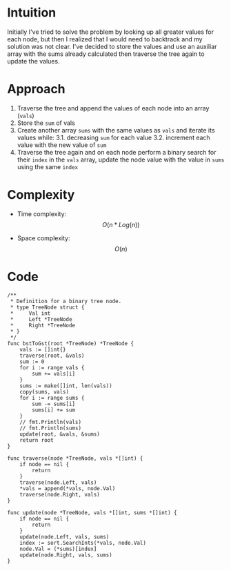 # Intuition
Initially I've tried to solve the problem by looking up all greater values for each node, but then I realized that I would need to backtrack and my solution was not clear. I've decided to store the values and use an auxiliar array with the sums already calculated then traverse the tree again to update the values.

# Approach
1. Traverse the tree and append the values of each node into an array (`vals`)
2. Store the `sum` of vals
3. Create another array `sums` with the same values as `vals` and iterate its values while:
3.1. decreasing `sum` for each value
3.2. increment each value with the new value of `sum`
4. Traverse the tree again and on each node perform a binary search for their `index` in the `vals` array, update the node value with the value in `sums` using the same `index`

# Complexity
- Time complexity: $$O(n*Log(n))$$
<!-- Add your time complexity here, e.g. $$O(n)$$ -->

- Space complexity: $$O(n)$$
<!-- Add your space complexity here, e.g. $$O(n)$$ -->

# Code
```
/**
 * Definition for a binary tree node.
 * type TreeNode struct {
 *     Val int
 *     Left *TreeNode
 *     Right *TreeNode
 * }
 */
func bstToGst(root *TreeNode) *TreeNode {
	vals := []int{}
	traverse(root, &vals)
	sum := 0
	for i := range vals {
		sum += vals[i]
	}
	sums := make([]int, len(vals))
	copy(sums, vals)
	for i := range sums {
		sum -= sums[i]
		sums[i] += sum
	}
	// fmt.Println(vals)
	// fmt.Println(sums)
	update(root, &vals, &sums)
	return root
}

func traverse(node *TreeNode, vals *[]int) {
	if node == nil {
		return
	}
	traverse(node.Left, vals)
	*vals = append(*vals, node.Val)
	traverse(node.Right, vals)
}

func update(node *TreeNode, vals *[]int, sums *[]int) {
	if node == nil {
		return
	}
	update(node.Left, vals, sums)
	index := sort.SearchInts(*vals, node.Val)
	node.Val = (*sums)[index]
	update(node.Right, vals, sums)
}
```
